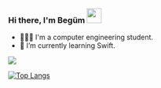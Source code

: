 ### Hi there, I'm Begüm   <img src="https://c.tenor.com/Wx9IEmZZXSoAAAAi/hi.gif" width="30px" height="30px">

- 👩🏻‍💻 I'm a computer engineering student.
- 🌱 I’m currently learning Swift.

![](https://komarev.com/ghpvc/?username=begumarici&color=red)



[![Top Langs](https://github-readme-stats.vercel.app/api/top-langs/?username=begumarici&langs_count=8)](https://github.com/begumarici/github-readme-stats)
<!--
**begumarici/begumarici** is a ✨ _special_ ✨ repository because its `README.md` (this file) appears on your GitHub profile.

Here are some ideas to get you started:

- 🔭 I’m currently working on ...
🌱 I’m currently learning Swift.
- 👯 I’m looking to collaborate on ...
- 🤔 I’m looking for help with ...
- 💬 Ask me about ...
- 📫 How to reach me: ...
- 😄 Pronouns: ...
- ⚡ Fun fact: ...
-->
